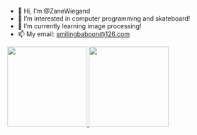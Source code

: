 - 👋 Hi, I’m @ZaneWiegand
- 👀 I’m interested in computer programming and skateboard!
- 🌱 I’m currently learning image processing!
- 📫 My email: smilingbaboon@126.com

<p align="justify">
  <a href="https://github.com/ZaneWiegand">
    <img
      height="180"
      src="http://github-readme-stats-zanewiegand.vercel.app/api?username=ZaneWiegand&count_private=true&theme=dark">
  </a>
   <a href="https://github.com/ZaneWiegand">
    <img
      height="180"
      src="http://github-readme-stats-zanewiegand.vercel.app/api/top-langs/?username=ZaneWiegand&layout=compact">
  </a>  
</p>

